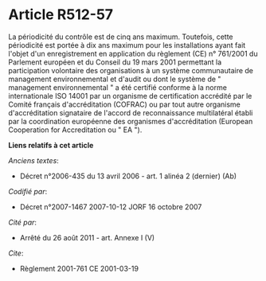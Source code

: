 # Article R512-57

La périodicité du contrôle est de cinq ans maximum. Toutefois, cette périodicité est portée à dix ans maximum pour les
installations ayant fait l'objet d'un enregistrement en application du règlement (CE) n° 761/2001 du Parlement européen et du
Conseil du 19 mars 2001 permettant la participation volontaire des organisations à un système communautaire de management
environnemental et d'audit ou dont le système de " management environnemental " a été certifié conforme à la norme
internationale ISO 14001 par un organisme de certification accrédité par le Comité français d'accréditation (COFRAC) ou par
tout autre organisme d'accréditation signataire de l'accord de reconnaissance multilatéral établi par la coordination
européenne des organismes d'accréditation (European Cooperation for Accreditation ou " EA ").

**Liens relatifs à cet article**

_Anciens textes_:

  - Décret n°2006-435 du 13 avril 2006 - art. 1 alinéa 2 (dernier)  (Ab)

_Codifié par_:

  - Décret n°2007-1467 2007-10-12 JORF 16 octobre 2007

_Cité par_:

  - Arrêté du 26 août 2011 - art. Annexe I (V)

_Cite_:

  - Règlement 2001-761 CE 2001-03-19
